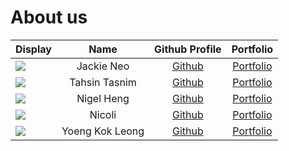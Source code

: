 # About us
| Display                                             |      Name       |               Github Profile               |                                  Portfolio                                   |
|-----------------------------------------------------|:---------------:|:------------------------------------------:|:----------------------------------------------------------------------------:|
| ![](https://via.placeholder.com/100.png?text=Photo) |   Jackie Neo    | [Github](https://github.com/JackieNeoCEG)  |  [Portfolio](https://ay2324s2-cs2113-w13-1.github.io/tp/team/jackieneoceg)   |
| ![](https://via.placeholder.com/100.png?text=Photo) |  Tahsin Tasnim  |   [Github](https://github.com/ttasnim5)    |    [Portfolio](https://ay2324s2-cs2113-w13-1.github.io/tp/team/ttasnim5)     |
| ![](https://via.placeholder.com/100.png?text=Photo) |   Nigel Heng    |   [Github](https://github.com/nigelheng)   |    [Portfolio](https://ay2324s2-cs2113-w13-1.github.io/tp/team/nigelheng)    |
| ![](https://via.placeholder.com/100.png?text=Photo) |     Nicoli      |  [Github](https://github.com/nicknamenic)  |   [Portfolio](https://ay2324s2-cs2113-w13-1.github.io/tp/team/nicknamenic)   |
| ![](https://via.placeholder.com/100.png?text=Photo) | Yoeng Kok Leong | [Github](https://github.com/YoengKokLeong) |  [Portfolio](https://ay2324s2-cs2113-w13-1.github.io/tp/team/yoengkokleong)  |

